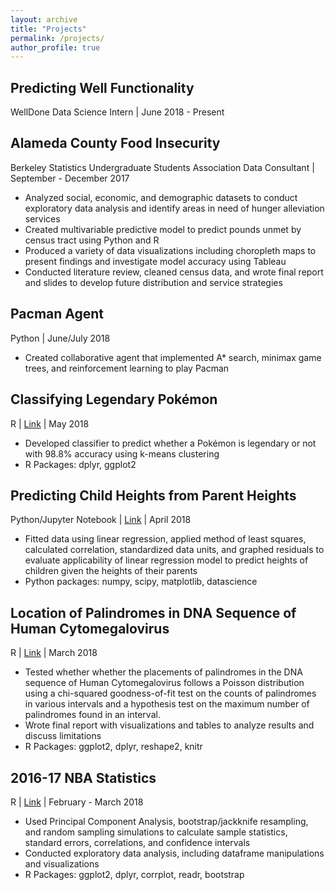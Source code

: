 ```yaml
---
layout: archive
title: "Projects"
permalink: /projects/
author_profile: true
---
```


## Predicting Well Functionality
WellDone Data Science Intern | June 2018 - Present

## Alameda County Food Insecurity
Berkeley Statistics Undergraduate Students Association Data Consultant | September - December 2017
- Analyzed social, economic, and demographic datasets to conduct exploratory data analysis and identify areas in need of hunger alleviation services
- Created multivariable predictive model to predict pounds unmet by census tract using Python and R
- Produced a variety of data visualizations including choropleth maps to present findings and investigate model accuracy using Tableau
- Conducted literature review, cleaned census data, and wrote final report and slides to develop future distribution and service strategies

## Pacman Agent
Python | June/July 2018
- Created collaborative agent that implemented A* search, minimax game trees, and reinforcement learning to play Pacman

## Classifying Legendary Pokémon
R | [Link](https://github.com/hLuo27/pokemon/blob/master/classify_legenday_pokemon_report.md) | May 2018
- Developed classifier to predict whether a Pokémon is legendary or not with 98.8% accuracy using k-means clustering 
- R Packages: dplyr, ggplot2

## Predicting Child Heights from Parent Heights
Python/Jupyter Notebook | [Link](https://github.com/hLuo27/predict_heights) | April 2018
- Fitted data using linear regression, applied method of least squares, calculated correlation, standardized data units, and graphed residuals to evaluate applicability of linear regression model to predict heights of children given the heights of their parents
- Python packages: numpy, scipy, matplotlib, datascience

## Location of Palindromes in DNA Sequence of Human Cytomegalovirus
R | [Link](https://github.com/hLuo27/DNA_palindromes) | March 2018
- Tested whether whether the placements of palindromes in the DNA sequence of Human Cytomegalovirus follows a Poisson distribution using a chi-squared goodness-of-fit test on the counts of palindromes in various intervals and a hypothesis test on the maximum number of palindromes found in an interval.
- Wrote final report with visualizations and tables to analyze results and discuss limitations 
- R Packages: ggplot2, dplyr, reshape2, knitr

## 2016-17 NBA Statistics
R | [Link](https://github.com/hLuo27/nba) | February - March 2018
- Used Principal Component Analysis, bootstrap/jackknife resampling, and random sampling simulations to calculate sample statistics, standard errors, correlations, and confidence intervals
- Conducted exploratory data analysis, including dataframe manipulations and visualizations
- R Packages: ggplot2, dplyr, corrplot, readr, bootstrap
